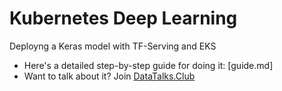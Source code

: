 # Kubernetes Deep Learning

Deployng a Keras model with TF-Serving and EKS

* Here's a detailed step-by-step guide for doing it: [guide.md]
* Want to talk about it? Join [DataTalks.Club](https://datatalks.club)

